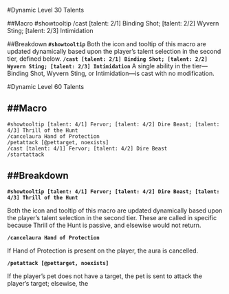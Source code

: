 #Dynamic Level 30 Talents

##Macro
	#showtooltip
	/cast [talent: 2/1] Binding Shot; [talent: 2/2] Wyvern Sting; [talent: 2/3] Intimidation
	
##Breakdown
**`#showtooltip`**
Both the icon and tooltip of this macro are updated dynamically based upon the player’s talent selection in the second tier, defined below.
**`/cast [talent: 2/1] Binding Shot; [talent: 2/2] Wyvern Sting; [talent: 2/3] Intimidation`**
A single ability in the tier—Binding Shot, Wyvern Sting, or Intimidation—is cast with no modification.



#Dynamic Level 60 Talents

##Macro
--------------------
	#showtooltip [talent: 4/1] Fervor; [talent: 4/2] Dire Beast; [talent: 4/3] Thrill of the Hunt
	/cancelaura Hand of Protection
	/petattack [@pettarget, noexists]
	/cast [talent: 4/1] Fervor; [talent: 4/2] Dire Beast
	/startattack

##Breakdown
--------------------
**`#showtooltip [talent: 4/1] Fervor; [talent: 4/2] Dire Beast; [talent: 4/3] Thrill of the Hunt`**

Both the icon and tooltip of this macro are updated dynamically based upon the player’s talent selection in the second tier. These are called in specific because Thrill of the Hunt is passive, and elsewise would not return.

**`/cancelaura Hand of Protection`**

If Hand of Protection is present on the player, the aura is cancelled.

**`/petattack [@pettarget, noexists]`**

If the player’s pet does not have a target, the pet is sent to attack the player’s target; elsewise, the 
